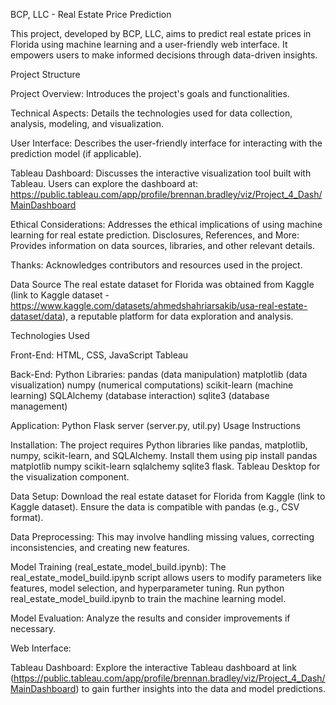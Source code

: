BCP, LLC - Real Estate Price Prediction

This project, developed by BCP, LLC, aims to predict real estate prices in Florida using machine learning and a user-friendly web interface. It empowers users to make informed decisions through data-driven insights.

Project Structure

Project Overview: Introduces the project's goals and functionalities.

Technical Aspects: Details the technologies used for data collection, analysis, modeling, and visualization.

User Interface: Describes the user-friendly interface for interacting with the prediction model (if applicable).

Tableau Dashboard: Discusses the interactive visualization tool built with Tableau. Users can explore the dashboard at: https://public.tableau.com/app/profile/brennan.bradley/viz/Project_4_Dash/MainDashboard

Ethical Considerations: Addresses the ethical implications of using machine learning for real estate prediction.
Disclosures, References, and More: Provides information on data sources, libraries, and other relevant details.

Thanks: Acknowledges contributors and resources used in the project.

Data Source
The real estate dataset for Florida was obtained from Kaggle (link to Kaggle dataset - https://www.kaggle.com/datasets/ahmedshahriarsakib/usa-real-estate-dataset/data), a reputable platform for data exploration and analysis.

Technologies Used

Front-End:
HTML, CSS, JavaScript
Tableau

Back-End:
Python
Libraries:
pandas (data manipulation)
matplotlib (data visualization)
numpy (numerical computations)
scikit-learn (machine learning)
SQLAlchemy (database interaction)
sqlite3 (database management)

Application:
Python Flask server (server.py, util.py)
Usage Instructions

Installation:
The project requires Python libraries like pandas, matplotlib, numpy, scikit-learn, and SQLAlchemy. Install them using pip install pandas matplotlib numpy scikit-learn sqlalchemy sqlite3 flask.
Tableau Desktop for the visualization component.

Data Setup:
Download the real estate dataset for Florida from Kaggle (link to Kaggle dataset).
Ensure the data is compatible with pandas (e.g., CSV format).

Data Preprocessing:
This may involve handling missing values, correcting inconsistencies, and creating new features.

Model Training (real_estate_model_build.ipynb):
The real_estate_model_build.ipynb script allows users to modify parameters like features, model selection, and hyperparameter tuning.
Run python real_estate_model_build.ipynb to train the machine learning model.

Model Evaluation:
Analyze the results and consider improvements if necessary.

Web Interface:

Tableau Dashboard:
Explore the interactive Tableau dashboard at link (https://public.tableau.com/app/profile/brennan.bradley/viz/Project_4_Dash/MainDashboard) to gain further insights into the data and model predictions.
